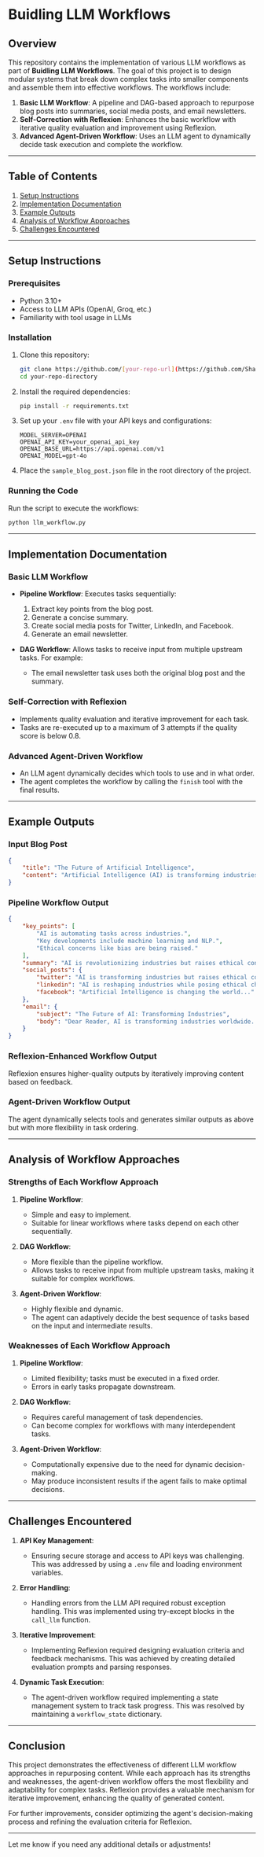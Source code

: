 # Buidling LLM Workflows

## Overview
This repository contains the implementation of various LLM workflows as part of **Buidling LLM Workflows**. The goal of this project is to design modular systems that break down complex tasks into smaller components and assemble them into effective workflows. The workflows include:

1. **Basic LLM Workflow**: A pipeline and DAG-based approach to repurpose blog posts into summaries, social media posts, and email newsletters.
2. **Self-Correction with Reflexion**: Enhances the basic workflow with iterative quality evaluation and improvement using Reflexion.
3. **Advanced Agent-Driven Workflow**: Uses an LLM agent to dynamically decide task execution and complete the workflow.

---

## Table of Contents
1. [Setup Instructions](#setup-instructions)
2. [Implementation Documentation](#implementation-documentation)
3. [Example Outputs](#example-outputs)
4. [Analysis of Workflow Approaches](#analysis-of-workflow-approaches)
5. [Challenges Encountered](#challenges-encountered)

---

## Setup Instructions

### Prerequisites
- Python 3.10+
- Access to LLM APIs (OpenAI, Groq, etc.)
- Familiarity with tool usage in LLMs

### Installation
1. Clone this repository:
   ```bash
   git clone https://github.com/[your-repo-url](https://github.com/Shaarawy25/Building-LLM-Workflows).git
   cd your-repo-directory
   ```

2. Install the required dependencies:
   ```bash
   pip install -r requirements.txt
   ```

3. Set up your `.env` file with your API keys and configurations:
   ```env
   MODEL_SERVER=OPENAI
   OPENAI_API_KEY=your_openai_api_key
   OPENAI_BASE_URL=https://api.openai.com/v1
   OPENAI_MODEL=gpt-4o
   ```

4. Place the `sample_blog_post.json` file in the root directory of the project.

### Running the Code
Run the script to execute the workflows:
```bash
python llm_workflow.py
```

---

## Implementation Documentation

### Basic LLM Workflow
- **Pipeline Workflow**: Executes tasks sequentially:
  1. Extract key points from the blog post.
  2. Generate a concise summary.
  3. Create social media posts for Twitter, LinkedIn, and Facebook.
  4. Generate an email newsletter.

- **DAG Workflow**: Allows tasks to receive input from multiple upstream tasks. For example:
  - The email newsletter task uses both the original blog post and the summary.

### Self-Correction with Reflexion
- Implements quality evaluation and iterative improvement for each task.
- Tasks are re-executed up to a maximum of 3 attempts if the quality score is below 0.8.

### Advanced Agent-Driven Workflow
- An LLM agent dynamically decides which tools to use and in what order.
- The agent completes the workflow by calling the `finish` tool with the final results.

---

## Example Outputs

### Input Blog Post
```json
{
    "title": "The Future of Artificial Intelligence",
    "content": "Artificial Intelligence (AI) is transforming industries worldwide..."
}
```

### Pipeline Workflow Output
```json
{
    "key_points": [
        "AI is automating tasks across industries.",
        "Key developments include machine learning and NLP.",
        "Ethical concerns like bias are being raised."
    ],
    "summary": "AI is revolutionizing industries but raises ethical concerns.",
    "social_posts": {
        "twitter": "AI is transforming industries but raises ethical concerns. #AI #Future",
        "linkedin": "AI is reshaping industries while posing ethical challenges...",
        "facebook": "Artificial Intelligence is changing the world..."
    },
    "email": {
        "subject": "The Future of AI: Transforming Industries",
        "body": "Dear Reader, AI is transforming industries worldwide..."
    }
}
```

### Reflexion-Enhanced Workflow Output
Reflexion ensures higher-quality outputs by iteratively improving content based on feedback.

### Agent-Driven Workflow Output
The agent dynamically selects tools and generates similar outputs as above but with more flexibility in task ordering.

---

## Analysis of Workflow Approaches

### Strengths of Each Workflow Approach
1. **Pipeline Workflow**:
   - Simple and easy to implement.
   - Suitable for linear workflows where tasks depend on each other sequentially.

2. **DAG Workflow**:
   - More flexible than the pipeline workflow.
   - Allows tasks to receive input from multiple upstream tasks, making it suitable for complex workflows.

3. **Agent-Driven Workflow**:
   - Highly flexible and dynamic.
   - The agent can adaptively decide the best sequence of tasks based on the input and intermediate results.

### Weaknesses of Each Workflow Approach
1. **Pipeline Workflow**:
   - Limited flexibility; tasks must be executed in a fixed order.
   - Errors in early tasks propagate downstream.

2. **DAG Workflow**:
   - Requires careful management of task dependencies.
   - Can become complex for workflows with many interdependent tasks.

3. **Agent-Driven Workflow**:
   - Computationally expensive due to the need for dynamic decision-making.
   - May produce inconsistent results if the agent fails to make optimal decisions.

---

## Challenges Encountered

1. **API Key Management**:
   - Ensuring secure storage and access to API keys was challenging. This was addressed by using a `.env` file and loading environment variables.

2. **Error Handling**:
   - Handling errors from the LLM API required robust exception handling. This was implemented using try-except blocks in the `call_llm` function.

3. **Iterative Improvement**:
   - Implementing Reflexion required designing evaluation criteria and feedback mechanisms. This was achieved by creating detailed evaluation prompts and parsing responses.

4. **Dynamic Task Execution**:
   - The agent-driven workflow required implementing a state management system to track task progress. This was resolved by maintaining a `workflow_state` dictionary.

---

## Conclusion
This project demonstrates the effectiveness of different LLM workflow approaches in repurposing content. While each approach has its strengths and weaknesses, the agent-driven workflow offers the most flexibility and adaptability for complex tasks. Reflexion provides a valuable mechanism for iterative improvement, enhancing the quality of generated content.

For further improvements, consider optimizing the agent's decision-making process and refining the evaluation criteria for Reflexion.

---

Let me know if you need any additional details or adjustments!
